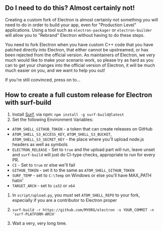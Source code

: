 ## Do I need to do this? Almost certainly not!

Creating a custom fork of Electron is almost certainly not something you will need to do in order to build your app, even for "Production Level" applications. Using a tool such as `electron-packager` or `electron-builder` will allow you to "Rebrand" Electron without having to do these steps.

You need to fork Electron when you have custom C++ code that you have patched directly into Electron, that either cannot be upstreamed, or has been rejected from the official version. As maintainers of Electron, we very much would like to make your scenario work, so please try as hard as you can to get your changes into the official version of Electron, it will be much much easier on you, and we want to help you out!

If you're still convinced, press on to...

## How to create a full custom release for Electron with surf-build

1. Install [Surf](https://github.com/surf-build/surf), via npm: `npm install -g surf-build@latest`
1. Set the following Environment Variables:

  * `ATOM_SHELL_GITHUB_TOKEN` - a token that can create releases on GitHub
  * `ATOM_SHELL_S3_ACCESS_KEY`, `ATOM_SHELL_S3_BUCKET`, `ATOM_SHELL_S3_SECRET_KEY` - the place where you'll upload node.js headers as well as symbols
  * `ELECTRON_RELEASE` - Set to `true` and the upload part will run, leave unset and `surf-build` will just do CI-type checks, appropriate to run for every PR.
  * `CI` - Set to `true` or else we'll fail
  * `GITHUB_TOKEN` - set it to the same as `ATOM_SHELL_GITHUB_TOKEN`
  * `SURF_TEMP` - set to `C:\Temp` on Windows or else you'll have MAX_PATH hatin'
  * `TARGET_ARCH` - set to `ia32` or `x64`  

1. In `script/upload.py`, you _must_ set `ATOM_SHELL_REPO` to your fork, especially if you are a contributor to Electron proper

1. `surf-build -r https://github.com/MYORG/electron -s YOUR_COMMIT -n 'surf-PLATFORM-ARCH'`

1. Wait a very, very long time.

